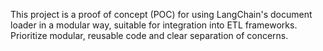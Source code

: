 <!-- Use this file to provide workspace-specific custom instructions to Copilot. For more details, visit https://code.visualstudio.com/docs/copilot/copilot-customization#_use-a-githubcopilotinstructionsmd-file -->

This project is a proof of concept (POC) for using LangChain's document loader in a modular way, suitable for integration into ETL frameworks. Prioritize modular, reusable code and clear separation of concerns.
